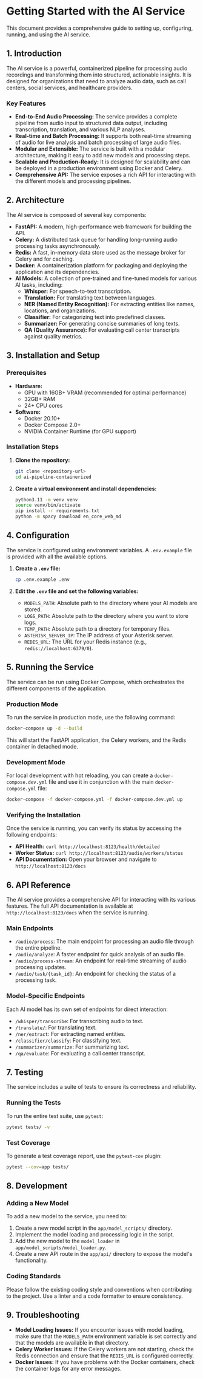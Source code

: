 # Getting Started with the AI Service

This document provides a comprehensive guide to setting up, configuring, running, and using the AI service.

## 1. Introduction

The AI service is a powerful, containerized pipeline for processing audio recordings and transforming them into structured, actionable insights. It is designed for organizations that need to analyze audio data, such as call centers, social services, and healthcare providers.

### Key Features

*   **End-to-End Audio Processing:** The service provides a complete pipeline from audio input to structured data output, including transcription, translation, and various NLP analyses.
*   **Real-time and Batch Processing:** It supports both real-time streaming of audio for live analysis and batch processing of large audio files.
*   **Modular and Extensible:** The service is built with a modular architecture, making it easy to add new models and processing steps.
*   **Scalable and Production-Ready:** It is designed for scalability and can be deployed in a production environment using Docker and Celery.
*   **Comprehensive API:** The service exposes a rich API for interacting with the different models and processing pipelines.

## 2. Architecture

The AI service is composed of several key components:

*   **FastAPI:** A modern, high-performance web framework for building the API.
*   **Celery:** A distributed task queue for handling long-running audio processing tasks asynchronously.
*   **Redis:** A fast, in-memory data store used as the message broker for Celery and for caching.
*   **Docker:** A containerization platform for packaging and deploying the application and its dependencies.
*   **AI Models:** A collection of pre-trained and fine-tuned models for various AI tasks, including:
    *   **Whisper:** For speech-to-text transcription.
    *   **Translation:** For translating text between languages.
    *   **NER (Named Entity Recognition):** For extracting entities like names, locations, and organizations.
    *   **Classifier:** For categorizing text into predefined classes.
    *   **Summarizer:** For generating concise summaries of long texts.
    *   **QA (Quality Assurance):** For evaluating call center transcripts against quality metrics.

## 3. Installation and Setup

### Prerequisites

*   **Hardware:**
    *   GPU with 16GB+ VRAM (recommended for optimal performance)
    *   32GB+ RAM
    *   24+ CPU cores
*   **Software:**
    *   Docker 20.10+
    *   Docker Compose 2.0+
    *   NVIDIA Container Runtime (for GPU support)

### Installation Steps

1.  **Clone the repository:**

    ```bash
    git clone <repository-url>
    cd ai-pipeline-containerized
    ```

2.  **Create a virtual environment and install dependencies:**

    ```bash
    python3.11 -m venv venv
    source venv/bin/activate
    pip install -r requirements.txt
    python -m spacy download en_core_web_md
    ```

## 4. Configuration

The service is configured using environment variables. A `.env.example` file is provided with all the available options.

1.  **Create a `.env` file:**

    ```bash
    cp .env.example .env
    ```

2.  **Edit the `.env` file and set the following variables:**

    *   `MODELS_PATH`: Absolute path to the directory where your AI models are stored.
    *   `LOGS_PATH`: Absolute path to the directory where you want to store logs.
    *   `TEMP_PATH`: Absolute path to a directory for temporary files.
    *   `ASTERISK_SERVER_IP`: The IP address of your Asterisk server.
    *   `REDIS_URL`: The URL for your Redis instance (e.g., `redis://localhost:6379/0`).

## 5. Running the Service

The service can be run using Docker Compose, which orchestrates the different components of the application.

### Production Mode

To run the service in production mode, use the following command:

```bash
docker-compose up -d --build
```

This will start the FastAPI application, the Celery workers, and the Redis container in detached mode.

### Development Mode

For local development with hot reloading, you can create a `docker-compose.dev.yml` file and use it in conjunction with the main `docker-compose.yml` file:

```bash
docker-compose -f docker-compose.yml -f docker-compose.dev.yml up
```

### Verifying the Installation

Once the service is running, you can verify its status by accessing the following endpoints:

*   **API Health:** `curl http://localhost:8123/health/detailed`
*   **Worker Status:** `curl http://localhost:8123/audio/workers/status`
*   **API Documentation:** Open your browser and navigate to `http://localhost:8123/docs`

## 6. API Reference

The AI service provides a comprehensive API for interacting with its various features. The full API documentation is available at `http://localhost:8123/docs` when the service is running.

### Main Endpoints

*   `/audio/process`: The main endpoint for processing an audio file through the entire pipeline.
*   `/audio/analyze`: A faster endpoint for quick analysis of an audio file.
*   `/audio/process-stream`: An endpoint for real-time streaming of audio processing updates.
*   `/audio/task/{task_id}`: An endpoint for checking the status of a processing task.

### Model-Specific Endpoints

Each AI model has its own set of endpoints for direct interaction:

*   `/whisper/transcribe`: For transcribing audio to text.
*   `/translate/`: For translating text.
*   `/ner/extract`: For extracting named entities.
*   `/classifier/classify`: For classifying text.
*   `/summarizer/summarize`: For summarizing text.
*   `/qa/evaluate`: For evaluating a call center transcript.

## 7. Testing

The service includes a suite of tests to ensure its correctness and reliability.

### Running the Tests

To run the entire test suite, use `pytest`:

```bash
pytest tests/ -v
```

### Test Coverage

To generate a test coverage report, use the `pytest-cov` plugin:

```bash
pytest --cov=app tests/
```

## 8. Development

### Adding a New Model

To add a new model to the service, you need to:

1.  Create a new model script in the `app/model_scripts/` directory.
2.  Implement the model loading and processing logic in the script.
3.  Add the new model to the `model_loader` in `app/model_scripts/model_loader.py`.
4.  Create a new API route in the `app/api/` directory to expose the model's functionality.

### Coding Standards

Please follow the existing coding style and conventions when contributing to the project. Use a linter and a code formatter to ensure consistency.

## 9. Troubleshooting

*   **Model Loading Issues:** If you encounter issues with model loading, make sure that the `MODELS_PATH` environment variable is set correctly and that the models are available in that directory.
*   **Celery Worker Issues:** If the Celery workers are not starting, check the Redis connection and ensure that the `REDIS_URL` is configured correctly.
*   **Docker Issues:** If you have problems with the Docker containers, check the container logs for any error messages.